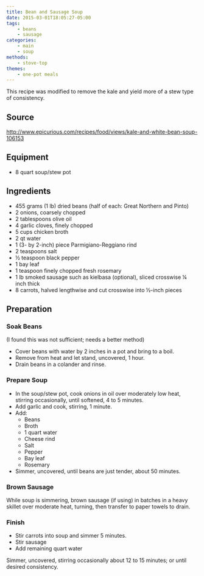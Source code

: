 ```yaml
---
title: Bean and Sausage Soup
date: 2015-03-01T18:05:27-05:00
tags:
    - beans
    - sausage
categories: 
    - main
    - soup
methods:
    - stove-top
themes:
    - one-pot meals 
---
```


This recipe was modified to remove the kale and yield more of a stew
type of consistency.

## Source
http://www.epicurious.com/recipes/food/views/kale-and-white-bean-soup-106153

## Equipment

-   8 quart soup/stew pot

## Ingredients

-   455 grams (1 lb) dried beans (half of each: Great Northern and
    Pinto)
-   2 onions, coarsely chopped
-   2 tablespoons olive oil
-   4 garlic cloves, finely chopped
-   5 cups chicken broth
-   2 qt water
-   1 (3- by 2-inch) piece Parmigiano-Reggiano rind
-   2 teaspoons salt
-   ½ teaspoon black pepper
-   1 bay leaf
-   1 teaspoon finely chopped fresh rosemary
-   1 lb smoked sausage such as kielbasa (optional), sliced crosswise ¼
    inch thick
-   8 carrots, halved lengthwise and cut crosswise into ½-inch pieces

## Preparation

### Soak Beans

(I found this was not sufficient; needs a better method)

-   Cover beans with water by 2 inches in a pot and bring to a boil.
-   Remove from heat and let stand, uncovered, 1 hour.
-   Drain beans in a colander and rinse.

### Prepare Soup

-   In the soup/stew pot, cook onions in oil over moderately low heat,
    stirring occasionally, until softened, 4 to 5 minutes.
-   Add garlic and cook, stirring, 1 minute.
-   Add:
    -   Beans
    -   Broth
    -   1 quart water
    -   Cheese rind
    -   Salt
    -   Pepper
    -   Bay leaf
    -   Rosemary
-   Simmer, uncovered, until beans are just tender, about 50 minutes.

### Brown Sausage

While soup is simmering, brown sausage (if using) in batches in a heavy
skillet over moderate heat, turning, then transfer to paper towels to
drain.

### Finish

-   Stir carrots into soup and simmer 5 minutes.
-   Stir sausage
-   Add remaining quart water

Simmer, uncovered, stirring occasionally about 12 to 15 minutes; or
until desired consistency.
